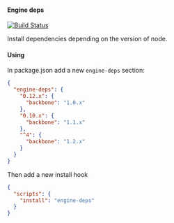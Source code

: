 #### Engine deps

[![Build Status](https://travis-ci.org/samccone/engine-deps.svg?branch=master)](https://travis-ci.org/samccone/engine-deps)

Install dependencies depending on the version of node.

#### Using

In package.json add a new `engine-deps` section:

```json
{
  "engine-deps": {
    "0.12.x": {
      "backbone": "1.0.x"
    },
    "0.10.x": {
      "backbone": "1.1.x"
    },
    "^4": {
      "backbone": "1.2.x"
    }
  }
}
```

Then add a new install hook

```json
{
  "scripts": {
    "install": "engine-deps"
  }
}
```
